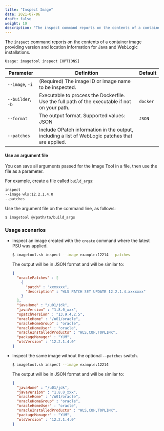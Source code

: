```yaml
---
title: "Inspect Image"
date: 2021-07-06
draft: false
weight: 10
description: "The inspect command reports on the contents of a container image."
---
```


The `inspect` command reports on the contents of a container image providing version and location information for Java 
and WebLogic installations.

```
Usage: imagetool inspect [OPTIONS]
```

| Parameter | Definition | Default |
| --- | --- | --- |
| `--image`, `-i` | (Required) The image ID or image name to be inspected.  |   |
| `--builder`, `-b` | Executable to process the Dockerfile. Use the full path of the executable if not on your path. | `docker`  |
| `--format` | The output format. Supported values: JSON | `JSON`  |
| `--patches` | Include OPatch information in the output, including a list of WebLogic patches that are applied.  |   |

#### Use an argument file

You can save all arguments passed for the Image Tool in a file, then use the file as a parameter.

For example, create a file called `build_args`:

```bash
inspect
--image wls:12.2.1.4.0
--patches
```

Use the argument file on the command line, as follows:

```bash
$ imagetool @/path/to/build_args
```

### Usage scenarios

- Inspect an image created with the `create` command where the latest PSU was applied.
    ```bash
    $ imagetool.sh inspect --image example:12214 --patches
    ```
  The output will be in JSON format and will be similar to:
    ```json
    {
      "oraclePatches" : [
        {
          "patch" : "xxxxxxx",
          "description" : "WLS PATCH SET UPDATE 12.2.1.4.xxxxxxx"
        }
      ],
      "javaHome" : "/u01/jdk",
      "javaVersion" : "1.8.0_xxx",
      "opatchVersion" : "13.9.4.2.5",
      "oracleHome" : "/u01/oracle",
      "oracleHomeGroup" : "oracle",
      "oracleHomeUser" : "oracle",
      "oracleInstalledProducts" : "WLS,COH,TOPLINK",
      "packageManager" : "YUM",
      "wlsVersion" : "12.2.1.4.0"
    }
    ```

- Inspect the same image without the optional `--patches` switch.
    ```bash
    $ imagetool.sh inspect --image example:12214
    ```
  The output will be in JSON format and will be similar to:
    ```json
    {
      "javaHome" : "/u01/jdk",
      "javaVersion" : "1.8.0_xxx",
      "oracleHome" : "/u01/oracle",
      "oracleHomeGroup" : "oracle",
      "oracleHomeUser" : "oracle",
      "oracleInstalledProducts" : "WLS,COH,TOPLINK",
      "packageManager" : "YUM",
      "wlsVersion" : "12.2.1.4.0"
    }
    ```